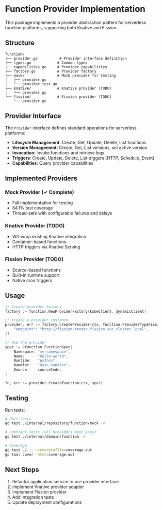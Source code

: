 # Function Provider Implementation

This package implements a provider abstraction pattern for serverless function platforms, supporting both Knative and Fission.

## Structure

```
function/
├── provider.go          # Provider interface definition
├── types.go            # Common types
├── capabilities.go     # Provider capabilities
├── factory.go          # Provider factory
├── mock/               # Mock provider for testing
│   ├── provider.go
│   └── provider_test.go
├── knative/            # Knative provider (TODO)
│   └── provider.go
└── fission/            # Fission provider (TODO)
    └── provider.go
```

## Provider Interface

The `Provider` interface defines standard operations for serverless platforms:

- **Lifecycle Management**: Create, Get, Update, Delete, List functions
- **Version Management**: Create, Get, List versions, set active version
- **Invocation**: Invoke functions and retrieve logs
- **Triggers**: Create, Update, Delete, List triggers (HTTP, Schedule, Event)
- **Capabilities**: Query provider capabilities

## Implemented Providers

### Mock Provider (✓ Complete)
- Full implementation for testing
- 84.1% test coverage
- Thread-safe with configurable failures and delays

### Knative Provider (TODO)
- Will wrap existing Knative integration
- Container-based functions
- HTTP triggers via Knative Serving

### Fission Provider (TODO)
- Source-based functions
- Built-in runtime support
- Native cron triggers

## Usage

```go
// Create provider factory
factory := function.NewProviderFactory(kubeClient, dynamicClient)

// Create a provider instance
provider, err := factory.CreateProvider(ctx, function.ProviderTypeFission, map[string]interface{}{
    "endpoint": "http://fission-router.fission.svc.cluster.local",
})

// Use the provider
spec := &function.FunctionSpec{
    Namespace: "my-namespace",
    Name:      "hello-world",
    Runtime:   "python",
    Handler:   "main.handler",
    Source:    sourceCode,
}

fn, err := provider.CreateFunction(ctx, spec)
```

## Testing

Run tests:
```bash
# Unit tests
go test ./internal/repository/function/mock -v

# Contract tests (all providers must pass)
go test ./internal/domain/function -v

# Coverage
go test ./... -coverprofile=coverage.out
go tool cover -html=coverage.out
```

## Next Steps

1. Refactor application service to use provider interface
2. Implement Knative provider adapter
3. Implement Fission provider
4. Add integration tests
5. Update deployment configurations